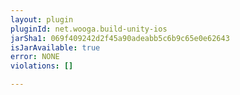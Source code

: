 ```yaml
---
layout: plugin
pluginId: net.wooga.build-unity-ios
jarSha1: 069f409242d2f45a90adeabb5c6b9c65e0e62643
isJarAvailable: true
error: NONE
violations: []

---
```

